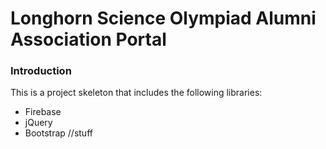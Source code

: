 # Longhorn Science Olympiad Alumni Association Portal

### Introduction

This is a project skeleton that includes the following libraries:
- Firebase
- jQuery
- Bootstrap
//stuff
